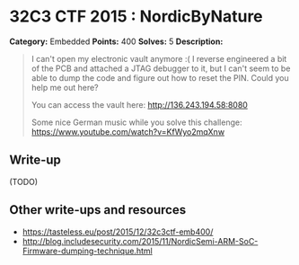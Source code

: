 # 32C3 CTF 2015 : NordicByNature

**Category:** Embedded
**Points:** 400
**Solves:** 5
**Description:**

> I can't open my electronic vault anymore :( I reverse engineered a bit of the PCB and attached a JTAG debugger to it, but I can't seem to be able to dump the code and figure out how to reset the PIN. Could you help me out here?
> 
> 
> You can access the vault here: <http://136.243.194.58:8080>
> 
> 
> Some nice German music while you solve this challenge: <https://www.youtube.com/watch?v=KfWyo2mqXnw>


## Write-up

(TODO)

## Other write-ups and resources

* <https://tasteless.eu/post/2015/12/32c3ctf-emb400/>
* <http://blog.includesecurity.com/2015/11/NordicSemi-ARM-SoC-Firmware-dumping-technique.html>
